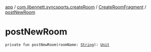 [app](../../index.md) / [com.jlbennett.syncsports.createRoom](../index.md) / [CreateRoomFragment](index.md) / [postNewRoom](./post-new-room.md)

# postNewRoom

`private fun postNewRoom(roomName: `[`String`](https://kotlinlang.org/api/latest/jvm/stdlib/kotlin/-string/index.html)`): `[`Unit`](https://kotlinlang.org/api/latest/jvm/stdlib/kotlin/-unit/index.html)